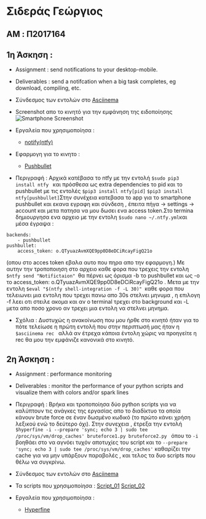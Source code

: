 # Σιδεράς Γεώργιος

## AM : Π2017164

## 1η Άσκηση : 

* Assignment : send notifications to your desktop-mobile.

* Deliverables : send a notifcation when a big task completes, eg download, compiling, etc.  

* Σύνδεσμος των εντολών στο [Asciinema](https://asciinema.org/a/312457 "asciinema") 

* Screenshot απο το κινητό για την εμφάνηση της ειδοποίησης ![Smartphone Screenshot](https://snipboard.io/i6vKI5.jpg)

* Εργαλεία που χρησιμοποίησα :
    * [notify(ntfy)](https://github.com/dschep/ntfy/ "ntfy")

* Εφαρμογη για το κινητο : 

    * [Pushbullet](https://www.pushbullet.com "Pushbullet")

* Περιγραφή : Αρχικά κατέβασα το ntfy με την εντολή ```$sudo pip3 install ntfy ```
και πρόσθεσα ως extra dependencies το pid και το pushbullet με τις εντολές ```$pip3 install ntfy[pid]``` ```$pip3 install ntfy[pushbullet]```Στην συνέχεια κατεβασα το app για το smartphone pushbullet και εκανα εγραφη και σύνδεση , έπειτα πήγα -> settings -> account και μετα πατησα να μου δωσει ενα access token.Στο termina δημιουργησα ενα αρχειο με την εντολη 
```$sudo nano ~/.ntfy.yml```και μέσα έγραψα : 
```
backends:
    - pushbullet
pushbullet:
    access_token: o.QTyuazAvmXQE9pp0D8eDCiRcayFigQ21ο
 ```
(οπου στο acces token εβαλα αυτο που πηρα απο την εφαρμογη.)
Με αυτην την τροποποιηση στο αρχειο καθε φορα που τρεχεις την εντολη ```$ntfy send "Notifictaion" ```θα πέρνει ως όρισμα -b το pushbullet και ως -o το access_token: o.QTyuazAvmXQE9pp0D8eDCiRcayFigQ21ο . Μετα με την εντολη ```$eval "$(ntfy shell-integration -f -L 30)" ```καθε φορα που τελειωνει μια εντολη που τρεχει πανω απο 30s στελνει μηνυμα , η επιλογη -f λεει οτι στειλε ακομα και αν ο terminal τρεχει στο background και -L μετα απο ποσο χρονο αν τρεχει μια εντολη να στελνει μηνημα.

* Σχόλια : Δυστυχώς η ανακοίνωση που μου ήρθε στο κινητό ήταν για το πότε τελείωσε η πρώτη εντολή που στην περιπτωσή μας ήταν η ```$asciinema rec ``` αλλά αν έτρεχα κάποια έντολη χώρις να προηγείτε η rec θα μου την εμφάνιζε κανονικά στο κινητό.
## 2η Άσκηση : 

* Assignment : performance monitoring

* Deliverables : monitor the performance of your python scripts and visualize them with colors and/or spark lines   

* Περιγραφή : Βρήκα και τροποποίησα δύο python scripts για να καλύπτουν τις ανάγκες της εργασίας απο το διαδίκτυο τα οποία κάνουν brute force σε έναν δωσμένο κωδικό (το πρώτο κάνει χρήση λεξικού ενώ το δεύτερο όχι). Στην συνεχεια , έτρεξα την εντολή ```$hyperfine -i --prepare 'sync; echo 3 | sudo tee /proc/sys/vm/drop_caches' bruteforce1.py bruteforce2.py ```
όπου το ```-i``` βοηθάει στο να αγνόει τυχόν αποτυχίες του script και το ```--prepare 'sync; echo 3 | sudo tee /proc/sys/vm/drop_caches'``` καθαρίζει την cache για να μην υπάρξουν παραβολές , και τελος τα δυο scripts που θέλω να συγκρίνω.

* Σύνδεσμος των εντολών στο [Asciinema](https://asciinema.org/a/312537 "asciinema") 

* Τα scripts που χρησιμοποίησα : [Script_01](https://github.com/geosideras/My_ionio_university_repository/blob/master/Python_Scripts/bruteforce1.py) [Script_02](https://github.com/geosideras/My_ionio_university_repository/blob/master/Python_Scripts/bruteforce2.py)

* Εργαλεία που χρησιμοποίησα :
    * [Hyperfine](https://github.com/sharkdp/hyperfine "Hyperfine")






